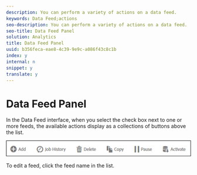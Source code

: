 ```yaml
---
description: You can perform a variety of actions on a data feed.
keywords: Data Feed;actions
seo-description: You can perform a variety of actions on a data feed.
seo-title: Data Feed Panel
solution: Analytics
title: Data Feed Panel
uuid: b356feca-eae8-4c39-9e9c-a086f43c8c1b
index: y
internal: n
snippet: y
translate: y
---
```


# Data Feed Panel

In the Data Feed interface, when you select the check box next to one or more feeds, the available actions display as a collections of buttons above the list. 

![](assets/actions.png) 

To edit a feed, click the feed name in the list. 
